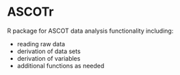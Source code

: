 # ASCOTr

R package for ASCOT data analysis functionality including:

- reading raw data
- derivation of data sets
- derivation of variables
- additional functions as needed
